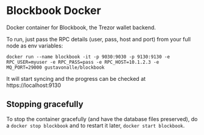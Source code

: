 # Blockbook Docker

Docker container for Blockbook, the Trezor wallet backend. 

To run, just pass the RPC details (user, pass, host and port) from your full node as env variables:

```
docker run --name blockbook -it -p 9030:9030 -p 9130:9130 -e RPC_USER=myuser -e RPC_PASS=pass -e RPC_HOST=10.1.2.3 -e  MQ_PORT=29000 gustavonalle/blockbook
```

It will start syncing and the progress can be checked at https://localhost:9130


## Stopping gracefully

To stop the container gracefully (and have the database files preserved), do a ```docker stop blockbook``` and to restart it later, ```docker start blockbook```.

